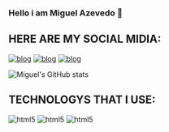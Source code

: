 ### Hello i am Miguel Azevedo 🙋

## HERE ARE MY SOCIAL MIDIA:

[![blog](https://img.shields.io/badge/Instagram-E4405F?style=for-the-badge&logo=instagram&logoColor=white)](https://www.instagram.com/miguelzvd_/)
[![blog](https://img.shields.io/badge/Twitter-1DA1F2?style=for-the-badge&logo=twitter&logoColor=white)](https://twitter.com/Miguelito_1999)
[![blog](https://img.shields.io/badge/LinkedIn-0077B5?style=for-the-badge&logo=linkedin&logoColor=white)](https://www.linkedin.com/in/edilson-miguel-a05291172/)

![Miguel's GitHub stats](https://github-readme-stats.vercel.app/api?username=xXMiguelHubXx&show_icons=true&theme=radical)

## TECHNOLOGYS THAT I USE:
<div style="display: inline_block">
    <img alt="html5" src="https://img.shields.io/badge/HTML5-E34F26?style=for-the-badge&logo=html5&logoColor=white"/>
    <img alt="html5" src="https://img.shields.io/badge/CSS3-1572B6?style=for-the-badge&logo=css3&logoColor=white"/>
    <img alt="html5" src="https://img.shields.io/badge/JavaScript-F7DF1E?style=for-the-badge&logo=javascript&logoColor=black"/>
</div>

